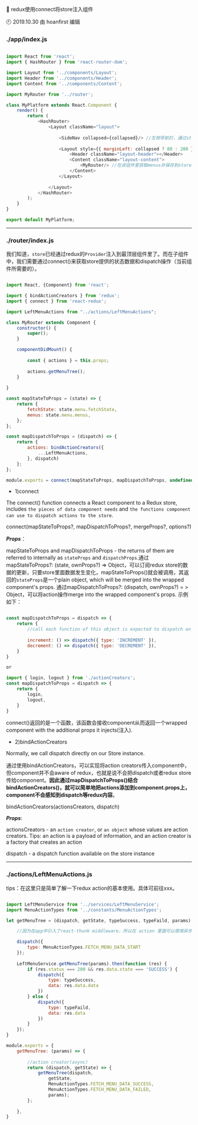 🐾 redux使用connect将store注入组件

🕘 2019.10.30 由 hoanfirst 编辑

### ./app/index.js

```javascript

import React from 'react';
import { HashRouter } from 'react-router-dom';

import Layout from '../components/Layout';
import Header from '../components/Header';
import Content from '../components/Content';

import MyRouter from '../router';

class MyPlatform extends React.Component {
    render() {
        return (
            <HashRouter>
                <Layout className="layout">
                
                    <SideNav collapsed={collapsed}/> //左侧导航栏，通过store.menu.menus来渲染
                    
                    <Layout style={{ marginLeft: collapsed ? 80 : 200 }}>
                        <Header className="layout-header"></Header>
                        <Content className="layout-content">
                            <MyRouter/> //在该组件里获取menus并保存到store.menu.menus里
                        </Content>
                    </Layout>
                    
                </Layout>
            </HashRouter>
        );
    }
}

export default MyPlatform;

```

---

### ./router/index.js

我们知道，`store`已经通过redux的`Provider`注入到最顶层组件里了。而在子组件中，我们需要通过connect()来获取store提供的状态数据和dispatch操作（当前组件所需要的）。

```javascript

import React, {Component} from 'react';

import { bindActionCreators } from 'redux';
import { connect } from 'react-redux';

import LeftMenuActions from "../actions/LeftMenuActions";

class MyRouter extends Component {
    constructor() {
        super();
    }

    componentDidMount() {
    
        const { actions } = this.props;
        
        actions.getMenuTree();
    }
    
}

const mapStateToProps = (state) => {
    return {
        fetchState: state.menu.fetchState,
        menus: state.menu.menus,
    };
};

const mapDispatchToProps = (dispatch) => {
    return {
        actions: bindActionCreators({
            ...LeftMenuActions,
        }, dispatch)
    };
};

module.exports = connect(mapStateToProps, mapDispatchToProps, undefined, { withRef: true, pure: false })(MyRouter);

```

- 1)connect

The connect() function connects a React component to a Redux store, includes `the pieces of data component needs` and `the functions component can use to dispatch actions to the store`.

connect(mapStateToProps?, mapDispatchToProps?, mergeProps?, options?)

***Props***：

mapStateToProps and mapDispatchToProps - the returns of them are referred to internally as `stateProps` and `dispatchProps`.通过mapStateToProps?: (state, ownProps?) => Object，可以订阅redux store的数据的更新，只要store里面数据发生变化，mapStateToProps()就会被调用，其返回的`stateProps`是一个plain object, which will be merged into the wrapped component's props. 通过mapDispatchToProps?: (dispatch, ownProps?) = > Object，可以将action操作merge into the wrapped component's props. 示例如下：

```javascript

const mapDispatchToProps = dispatch => {
    return {
        //call each function of this object is expected to dispatch an action to the store.
        
        increment: () => dispatch({ type: 'INCREMENT' }),
        decrement: () => dispatch({ type: 'DECREMENT' }),
    }
}

or

import { login, logout } from './actionCreators';
const mapDispatchToProps = dispatch => {
    return {
        login,
        logout,
    }
}

```

connect()返回的是一个函数，该函数会接收component从而返回一个wrapped component with the additional props it injects(注入).


- 2)bindActionCreators

Normally, we call dispatch directly on our Store instance.

通过使用bindActionCreators，可以实现将action creators传入component中，但component并不会aware of redux，也就是说不会把dispatch或者redux store传给component。**因此通过mapDispatchToProps()结合bindActionCreators()，就可以简单地把actions添加到component.props上，component不会感知到dispatch等redux内容**。

bindActionCreators(actionsCreators, dispatch)

***Props***:

actionsCreators - an `action creator`, or `an object` whose values are action creators. Tips: an action is a payload of information, and an action creator is a factory that creates an action

dispatch - a dispatch function available on the store instance

---

### ./actions/LeftMenuActions.js

tips：在这里只是简单了解一下redux action的基本使用。具体可前往xxx。

```javascript

import LeftMenuService from '../services/LeftMenuService';
import MenuActionTypes from '../constants/MenuActionTypes';

let getMenuTree = (dispatch, getState, typeSuccess, typeFaild, params) => {

    //因为在app中引入了react-thunk middleware，所以在 action 里面可以使用异步

    dispatch({
        type: MenuActionTypes.FETCH_MENU_DATA_START
    });
    
    LeftMenuService.getMenuTree(params).then(function (res) {
        if (res.status === 200 && res.data.state === 'SUCCESS') {
            dispatch({
                type: typeSuccess,
                data: res.data.data
            })
        } else {
            dispatch({
                type: typeFaild,
                data: res.data
            })
        }
    });
}

module.exports = {
    getMenuTree: (params) => {
    
        //action creator(async)
        return (dispatch, getState) => {
            getMenuTree(dispatch,
                getState,
                MenuActionTypes.FETCH_MENU_DATA_SUCCESS,
                MenuActionTypes.FETCH_MENU_DATA_FAILED,
                params);
        };
        
    },
}

```

